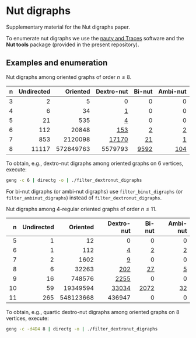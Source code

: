 # Nut digraphs

Supplementary material for the Nut digraphs paper.

To enumerate nut digraphs we use the [nauty and Traces](https://pallini.di.uniroma1.it/) software and the **Nut tools** package (provided in the present repository).

## Examples and enumeration

Nut digraphs among oriented graphs of order $n \leq 8$.

| n  | Undirected | Oriented  | Dextro-nut                           | Bi-nut                          | Ambi-nut                         |
| -: | ---------: | --------: | -----------------------------------: | ------------------------------: | -------------------------------: |
| 3  | 2          | 5         | 0                                    | 0                               | 0                                |
| 4  | 6          | 34        | [1](data/dextronut_digraphs4.d6)     | 0                               | 0                                |
| 5  | 21         | 535       | [4](data/dextronut_digraphs5.d6)     | 0                               | 0                                |
| 6  | 112        | 20848     | [153](data/dextronut_digraphs6.d6)   | [2](data/binut_digraphs6.d6)    | [2](data/ambinut_digraphs6.d6)   |
| 7  | 853        | 2120098   | [17170](data/dextronut_digraphs7.d6) | [21](data/binut_digraphs7.d6)   | [1](data/ambinut_digraphs7.d6)   |
| 8  | 11117      | 572849763 | 5579793                              | [9592](data/binut_digraphs8.d6) | [104](data/ambinut_digraphs8.d6) |

To obtain, e.g., dextro-nut digraphs among oriented graphs on 6 vertices, execute:

```bash
geng -c 6 | directg -o | ./filter_dextronut_digraphs
```

For bi-nut digraphs (or ambi-nut digraphs) use `filter_binut_digraphs` (or `filter_ambinut_digraphs`) instead of `filter_dextronut_digraphs`.

Nut digraphs among 4-regular oriented graphs of order $n \leq 11$.

| n   | Undirected | Oriented  | Dextro-nut                                    | Bi-nut                                   | Ambi-nut                                 |
| --: | ---------: | --------: | --------------------------------------------: | ---------------------------------------: | ---------------------------------------: |
| 5   | 1          | 12        | 0                                             | 0                                        | 0                                        |
| 6   | 1          | 112       | [4](data/quartic_dextronut_digraphs6.d6)      | [2](data/quartic_binut_digraphs6.d6)     | [2](data/quartic_ambinut_digraphs6.d6)   |
| 7   | 2          | 1602      | [9](data/quartic_dextronut_digraphs7.d6)      | 0                                        | 0                                        |
| 8   | 6          | 32263     | [202](data/quartic_dextronut_digraphs8.d6)    | [27](data/quartic_binut_digraphs8.d6)    | [5](data/quartic_ambinut_digraphs8.d6)   |
| 9   | 16         | 748576    | [2255](data/quartic_dextronut_digraphs9.d6)   | 0                                        | 0                                        |
| 10  | 59         | 19349594  | [33034](data/quartic_dextronut_digraphs10.d6) | [2072](data/quartic_binut_digraphs10.d6) | [32](data/quartic_ambinut_digraphs10.d6) |
| 11  | 265        | 548123668 | 436947                                        | 0                                        | 0                                        |

To obtain, e.g., quartic dextro-nut digraphs among oriented graphs on 8 vertices, execute:

```bash
geng -c -d4D4 8 | directg -o | ./filter_dextronut_digraphs
```
